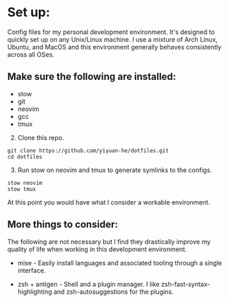# Set up:
Config files for my personal development environment. It's designed to quickly set
up on any Unix/Linux machine. I use a mixture of Arch Linux, Ubuntu, and MacOS and
this environment generally behaves consistently across all OSes.

## Make sure the following are installed:
- stow
- git
- neovim
- gcc
- tmux

2. Clone this repo.
```
git clone https://github.com/yiyuan-he/dotfiles.git
cd dotfiles
```

3. Run stow on neovim and tmux to generate symlinks to the configs.
```
stow neovim
stow tmux
```

At this point you would have what I consider a workable environment.

## More things to consider:
The following are not necessary but I find they drastically improve my quality of
life when working in this development environment.

- mise - Easily install languages and associated tooling through a single interface.

- zsh + antigen - Shell and a plugin manager. I like zsh-fast-syntax-highlighting
and zsh-autosuggestions for the plugins.
